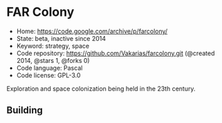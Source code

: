# FAR Colony

- Home: https://code.google.com/archive/p/farcolony/
- State: beta, inactive since 2014
- Keyword: strategy, space
- Code repository: https://github.com/Vakarias/farcolony.git (@created 2014, @stars 1, @forks 0)
- Code language: Pascal
- Code license: GPL-3.0

Exploration and space colonization being held in the 23th century.

## Building
